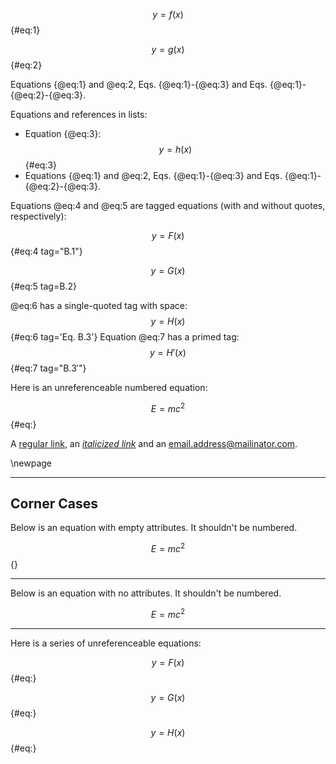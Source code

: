
$$ y = f(x) $$ {#eq:1}

$$ y = g(x) $${#eq:2}

Equations {@eq:1} and @eq:2, Eqs. {@eq:1}-{@eq:3} and Eqs. {@eq:1}-{@eq:2}-{@eq:3}.

Equations and references in lists:

  * Equation {@eq:3}:
    $$ y = h(x) $$ {#eq:3}
  * Equations {@eq:1} and @eq:2, Eqs. {@eq:1}-{@eq:3} and 
    Eqs. {@eq:1}-{@eq:2}-{@eq:3}.

Equations @eq:4 and @eq:5 are tagged equations (with and without quotes, respectively):

$$ y = F(x) $$ {#eq:4 tag="B.1"}

$$ y = G(x) $$ {#eq:5 tag=B.2}

@eq:6 has a single-quoted tag with space:
$$ y = H(x) $$ {#eq:6 tag='Eq. B.3'}
Equation @eq:7 has a primed tag:
$$ y = H'(x) $$ {#eq:7 tag="$\mathrm{B.3'}$"}

Here is an unreferenceable numbered equation:

$$ E = mc^2 $$ {#eq:}

A [regular link](http://example.com/), an [*italicized link*](http://example.com/) and an email.address@mailinator.com.


\newpage


--------------------------------------------------------------------

Corner Cases
------------

Below is an equation with empty attributes.  It shouldn't be numbered.

$$ E = mc^2 $$ {}


****


Below is an equation with no attributes.  It shouldn't be numbered.

$$ E = mc^2 $$


****


Here is a series of unreferenceable equations:

$$ y = F(x) $$ {#eq:}

$$ y = G(x) $$ {#eq:}

$$ y = H(x) $$ {#eq:}
